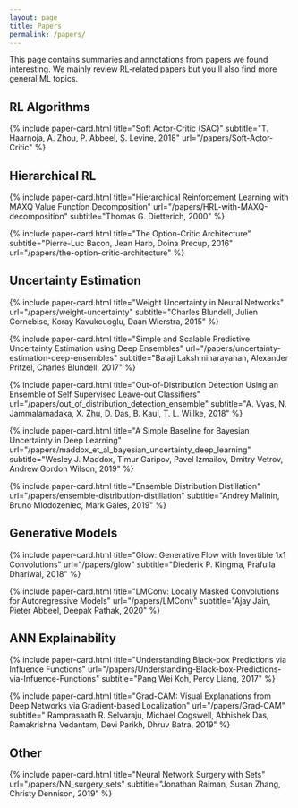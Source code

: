 ```yaml
---
layout: page
title: Papers
permalink: /papers/
---
```

<!--
To add a paper one must add a line with the following code:

{% include paper-card.html title=""   url="" type="" %}

title:      The title of the paper
img:        An image that represents the paper, or leave "" for no image
url:        The url of the paper post
type:       "bulletlist" or "description".
brief:      The text content of the card. If type is "bulletlist",
            semicolons are used to split the text into bullet points.
            If type is "description", semicolons are parsed as newlines.
subtitle:   Put here the paper authors and year
-->

This page contains summaries and annotations from papers we found interesting. 
We mainly review RL-related papers but you'll also find more general ML topics.

## RL Algorithms

{% include paper-card.html title="Soft Actor-Critic (SAC)"
subtitle="T. Haarnoja, A. Zhou, P. Abbeel, S. Levine, 2018" url="/papers/Soft-Actor-Critic"   %}
<!-- This paper approaches the high sample complexity of on-policy RL and the brittle convergence of off-policy RL by introducing Off-Policy Maximum Entropy Deep Reinforcement Learning with a Stochastic Actor. -->

## Hierarchical RL
{% include paper-card.html title="Hierarchical Reinforcement Learning with MAXQ Value Function Decomposition"
url="/papers/HRL-with-MAXQ-decomposition"  subtitle="Thomas G. Dietterich, 2000"  %}
<!-- This paper presents MAXQ decomposition: a method to decompose the Value Function for a given hierarchical policy in a recursive fashion. -->

{% include paper-card.html title="The Option-Critic Architecture"
subtitle="Pierre-Luc Bacon, Jean Harb, Doina Precup, 2016"
url="/papers/the-option-critic-architecture" %}
<!-- The Options framework provides theoretical grounds for temporal abstraction in Reinforcement Learning. Each Option can be considered as a macro-action with its policy and termination condition, leading to two levels of policies: one policy over options and several intra-option policies. This paper presents the Option-Critic Architecture."
url="/papers/the-option-critic-architecture -->

## Uncertainty Estimation

{% include paper-card.html
title="Weight Uncertainty in Neural Networks"
url="/papers/weight-uncertainty"
subtitle="Charles Blundell, Julien Cornebise, Koray Kavukcuoglu, Daan Wierstra, 2015"  %}

{% include paper-card.html
title="Simple and Scalable Predictive Uncertainty Estimation using Deep Ensembles"
url="/papers/uncertainty-estimation-deep-ensembles"
subtitle="Balaji Lakshminarayanan, Alexander Pritzel, Charles Blundell, 2017"  %}

{% include paper-card.html
title="Out-of-Distribution Detection Using an Ensemble of Self Supervised Leave-out Classifiers"
url="/papers/out_of_distribution_detection_ensemble"
subtitle="A. Vyas, N. Jammalamadaka, X. Zhu, D. Das, B. Kaul, T. L. Willke, 2018"
%}

{% include paper-card.html title="A Simple Baseline for Bayesian Uncertainty in Deep Learning"
url="/papers/maddox_et_al_bayesian_uncertainty_deep_learning"
subtitle="Wesley J. Maddox, Timur Garipov, Pavel Izmailov, Dmitry Vetrov, Andrew Gordon Wilson, 2019"
%}

{% include paper-card.html title="Ensemble Distribution Distillation"
url="/papers/ensemble-distribution-distillation"
subtitle="Andrey Malinin, Bruno Mlodozeniec, Mark Gales, 2019"
%}

## Generative Models

{% include paper-card.html title="Glow: Generative Flow with Invertible 1x1 Convolutions"
url="/papers/glow"
subtitle="Diederik P. Kingma, Prafulla Dhariwal, 2018"
%}

{% include paper-card.html title="LMConv: Locally Masked Convolutions for Autoregressive Models"
url="/papers/LMConv"
subtitle="Ajay Jain, Pieter Abbeel, Deepak Pathak, 2020"
%}

## ANN Explainability

{% include paper-card.html title="Understanding Black-box Predictions via Influence Functions"
url="/papers/Understanding-Black-box-Predictions-via-Infuence-Functions"
subtitle="Pang Wei Koh, Percy Liang, 2017"
%}

{% include paper-card.html title="Grad-CAM: Visual Explanations from Deep Networks via Gradient-based Localization"
url="/papers/Grad-CAM"
subtitle=" Ramprasaath R. Selvaraju, Michael Cogswell, Abhishek Das, Ramakrishna Vedantam, Devi Parikh, Dhruv Batra, 2019"
%}

## Other

{% include paper-card.html title="Neural Network Surgery with Sets"
url="/papers/NN_surgery_sets" subtitle="Jonathan Raiman, Susan Zhang, Christy Dennison, 2019"   %}
<!-- This paper presents an approach to continuously train a Deep RL policy model while performing architecture and environment modifications. -->
